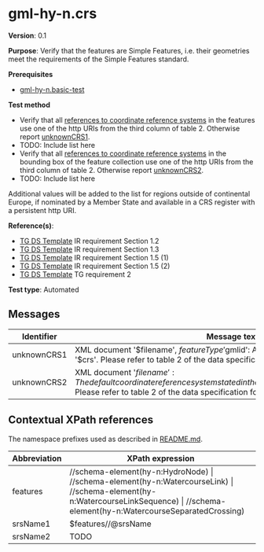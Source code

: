 # gml-hy-n.crs

**Version**: 0.1

**Purpose**: Verify that the features are Simple Features, i.e. their geometries meet the requirements of the Simple Features standard.

**Prerequisites**

* [gml-hy-n.basic-test](gml-hy-n.basic-test.md)

**Test method**

* Verify that all [references to coordinate reference systems](#srsName1) in the features use one of the http URIs from the third column of table 2. Otherwise report [unknownCRS1](#unknownCRS1).
 * TODO: Include list here
* Verify that all [references to coordinate reference systems](#srsName2) in the bounding box of the feature collection use one of the http URIs from the third column of table 2. Otherwise report [unknownCRS2](#unknownCRS2).
 * TODO: Include list here

Additional values will be added to the list for regions outside of continental Europe, if nominated by a Member State and available in a CRS register with a persistent http URI.

**Reference(s)**: 

* [TG DS Template](README.md#ref_TG_DS_tmpl) IR requirement Section 1.2
* [TG DS Template](README.md#ref_TG_DS_tmpl) IR requirement Section 1.3
* [TG DS Template](README.md#ref_TG_DS_tmpl) IR requirement Section 1.5 (1)
* [TG DS Template](README.md#ref_TG_DS_tmpl) IR requirement Section 1.5 (2)
* [TG DS Template](README.md#ref_TG_DS_tmpl) TG requirement 2

**Test type**: Automated

## Messages

Identifier  |  Message text (parameters start with '$')
---------------------------------------------------------- | -------------------------------------------------------------------------
unknownCRS1 <a name="unknownCRS1"/>  |  XML document '$filename', $featureType '$gmlid': A geometry uses an unexpected coordinate reference system '$crs'. Please refer to table 2 of the data specification for the list of expected coordinate reference systems.
unknownCRS2 <a name="unknownCRS2"/>  |  XML document '$filename': The default coordinate reference system stated in the bounding box of the feature collection has an unexpected value '$crs'. Please refer to table 2 of the data specification for the list of expected coordinate reference systems.

## Contextual XPath references

The namespace prefixes used as described in [README.md](README.md#namespaces).

Abbreviation                                               |  XPath expression
---------------------------------------------------------- | -------------------------------------------------------------------------
features <a name="features"></a>   | //schema-element(hy-n:HydroNode) \| //schema-element(hy-n:WatercourseLink) \| //schema-element(hy-n:WatercourseLinkSequence) \| //schema-element(hy-n:WatercourseSeparatedCrossing)
srsName1 <a name="srsName1"></a>   | $features//@srsName
srsName2 <a name="srsName2"></a>   | TODO
